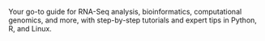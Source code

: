 Your go-to guide for RNA-Seq analysis, bioinformatics, computational genomics, and more, with step-by-step tutorials and expert tips in Python, R, and Linux.
